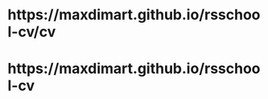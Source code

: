 <h1>https://maxdimart.github.io/rsschool-cv/cv</h1>
<h1>https://maxdimart.github.io/rsschool-cv</h1>
